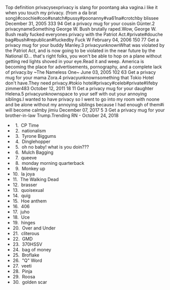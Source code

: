 Top definition privacysexprivacy is slang for poontang aka vagina.i like it when you touch my privacy. (from a da brat song)#coochie#coo#snatch#pussy#poonanny#va61na#crotchby blissee December 31, 2005 333 94 Get a privacy mug for your cousin Günter.2 privacynameSomething George W. Bush brutally raped.Wow, George W. Bush really fucked everyones privacy with the Patriot Act.#private#douche bag#bush#republican#fuckedby Fuck W February 04, 2006 150 77 Get a privacy mug for your buddy Manley.3 privacyunknownWhat was violated by the Patriot Act, and is now going to be violated in the near future by the National ID... that's right folks, you won't be able to hop on a plane without getting red lights shoved in your eye.Read it and weep. America is becoming the place for advertisements, pornography, and a complete lack of privacy.by ~The Nameless One~ June 03, 2005 102 63 Get a privacy mug for your mama Zora.4 privacyunknownsomething that Tokio Hotel don't have.They need privacy.#tokio hotel#privacy#celeb#private#lifeby zimmer483 October 12, 2011 18 11 Get a privacy mug for your daughter Helena.5 privacyunknownspace to your self with out your annoying siblings.I wanted to have privacy so I went to go into my room with noone and be alone without my annoying siblings because I had enough of them#i will become calmby jimiu December 07, 2017 5 3 Get a privacy mug for your brother-in-law Trump.Trending RN - October 24, 2018

*     1.  CP Time
*     2.  nationalism
*     3.  Tyrone Biggums
*     4.  Dinglehopper
*     5.  oh no baby! what is you doin???
*     6.  Mulch Bagging
*     7.  queeve
*     8.  monday morning quarterback
*     9.  Monkey up
*   10.  la joya
*   11.  The Walking Dead
*   12.  brasser
*   13.  quoisexual
*   14.  quig
*   15.  Hoe anthem
*   16.  406
*   17.  juho
*   18.  Uce
*   19.  hinges
*   20.  Over and Under
*   21.  cliterous
*   22.  GMD
*   23.  370HSSV
*   24.  bag of money
*   25.  Broflake
*   26.  "Q" Word
*   27.  veeti
*   28.  Pinja
*   29.  Roosa
*   30.  golden scar